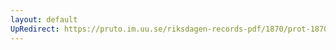 ```yaml
---
layout: default
UpRedirect: https://pruto.im.uu.se/riksdagen-records-pdf/1870/prot-1870--ak--420/prot-1870--ak--420_000.pdf
---
```

